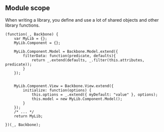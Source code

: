 ## Module scope

When writing a library, you define and use a lot of shared objects and other library functions.


```
(function(_, Backbone) {
    var MyLib = {};
    MyLib.Component = {};
    
    MyLib.Component.Model = Backbone.Model.extend({
        filterData: function(predicate, defaults){
            return _.extend(defaults, _.filter(this.attributes, predicate));
        }
    });
    
    
    MyLib.Component.View = Backbone.View.extend({
        initialize: function(options) {
            this.options = _.extend({ myDefault: "value" }, options);
            this.model = new MyLib.Component.Model();
        }
    });
    /* ... */
    return MyLib;
    
})(_, Backbone);
```